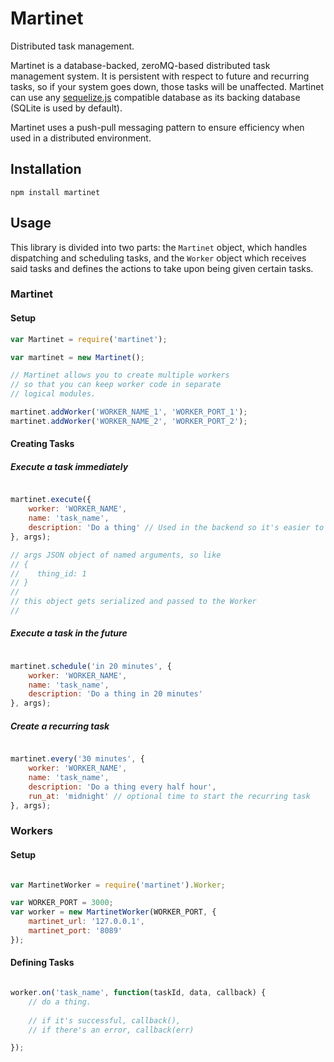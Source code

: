 # Martinet

Distributed task management.

Martinet is a database-backed, zeroMQ-based distributed task management system. It is persistent with respect to future and recurring tasks, so if your system goes down, those tasks will be unaffected. Martinet can use any [sequelize.js](github.com/sequelize/sequelize) compatible database as its backing database (SQLite is used by default).

Martinet uses a push-pull messaging pattern to ensure efficiency when used in a distributed environment.

## Installation

`npm install martinet`


## Usage

This library is divided into two parts: the `Martinet` object, which
handles dispatching and scheduling tasks, and the `Worker` object
which receives said tasks and defines the actions to take upon being
given certain tasks.

### Martinet


#### Setup

```javascript
var Martinet = require('martinet');

var martinet = new Martinet();

// Martinet allows you to create multiple workers
// so that you can keep worker code in separate 
// logical modules.

martinet.addWorker('WORKER_NAME_1', 'WORKER_PORT_1');
martinet.addWorker('WORKER_NAME_2', 'WORKER_PORT_2');

```

#### Creating Tasks

##### Execute a task immediately

```javascript

martinet.execute({
    worker: 'WORKER_NAME',
    name: 'task_name',
    description: 'Do a thing' // Used in the backend so it's easier to lookup tasks later
}, args);

// args JSON object of named arguments, so like
// {
//    thing_id: 1   
// }
//
// this object gets serialized and passed to the Worker
//

```

##### Execute a task in the future

```javascript

martinet.schedule('in 20 minutes', {
    worker: 'WORKER_NAME',
    name: 'task_name',
    description: 'Do a thing in 20 minutes'
}, args);

```

##### Create a recurring task

```javascript

martinet.every('30 minutes', {
    worker: 'WORKER_NAME',
    name: 'task_name',
    description: 'Do a thing every half hour',
    run_at: 'midnight' // optional time to start the recurring task
}, args);

```

### Workers


#### Setup

```javascript

var MartinetWorker = require('martinet').Worker;

var WORKER_PORT = 3000;
var worker = new MartinetWorker(WORKER_PORT, {
    martinet_url: '127.0.0.1',
    martinet_port: '8089'
});
```

#### Defining Tasks


```javascript

worker.on('task_name', function(taskId, data, callback) {
    // do a thing.
    
    // if it's successful, callback(),
    // if there's an error, callback(err)

});

```
